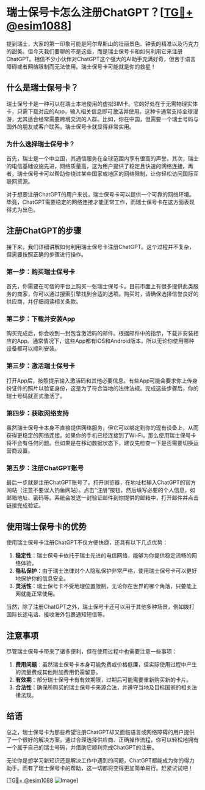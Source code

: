 # 瑞士保号卡怎么注册ChatGPT？[[TG💪+ @esim1088](https://t.me/s/esim1088)]

提到瑞士，大家的第一印象可能是阿尔卑斯山的壮丽景色、钟表的精准以及巧克力的甜美。但今天我们要聊的不是这些，而是瑞士保号卡和如何利用它来注册ChatGPT。相信不少小伙伴对ChatGPT这个强大的AI助手充满好奇，但苦于语言障碍或者网络限制而无法使用。瑞士保号卡可能就是你的救星！

## 什么是瑞士保号卡？

瑞士保号卡是一种可以在瑞士本地使用的虚拟SIM卡。它的好处在于无需物理实体卡，只需下载对应的App，输入相关信息即可激活并使用。这种卡通常支持全球漫游，尤其适合经常需要跨境交流的人群。比如，你在中国，但需要一个瑞士号码与国外的朋友或客户联系，瑞士保号卡就显得非常实用。

### 为什么选择瑞士保号卡？

首先，瑞士是一个中立国，其通信服务在全球范围内享有很高的声誉。其次，瑞士的电信基础设施先进，网络质量高，这为用户提供了稳定且快速的网络连接。再者，瑞士保号卡可以帮助你绕过某些国家或地区的网络限制，让你轻松访问国际互联网资源。

对于想要注册ChatGPT的用户来说，瑞士保号卡可以提供一个可靠的网络环境。毕竟，ChatGPT需要稳定的网络连接才能正常工作，而瑞士保号卡在这方面表现得尤为出色。

## 注册ChatGPT的步骤

接下来，我们详细讲解如何利用瑞士保号卡注册ChatGPT。这个过程并不复杂，但需要按照正确的步骤进行操作。

### 第一步：购买瑞士保号卡

首先，你需要在可信的平台上购买一张瑞士保号卡。目前市面上有很多提供此类服务的商家，你可以通过搜索引擎找到合适的选项。购买时，请确保选择信誉良好的供应商，并仔细阅读相关条款。

### 第二步：下载并安装App

购买完成后，你会收到一封包含激活码的邮件。根据邮件中的指示，下载并安装相应的App。通常情况下，这些App都有iOS和Android版本，所以无论你使用哪种设备都可以顺利安装。

### 第三步：激活瑞士保号卡

打开App后，按照提示输入激活码和其他必要信息。有些App可能会要求你上传身份证件的照片以验证身份，这是为了符合当地的法律法规。完成这些步骤后，你的瑞士号码就正式激活了。

### 第四步：获取网络支持

虽然瑞士保号卡本身不直接提供网络服务，但它可以绑定到你的现有设备上，从而获得更稳定的网络连接。如果你的手机已经连接到了Wi-Fi，那么使用瑞士保号卡将不会有任何问题。但如果是在移动数据状态下，建议先检查一下是否需要切换运营商设置。

### 第五步：注册ChatGPT账号

最后一步就是注册ChatGPT账号了。打开浏览器，在地址栏输入ChatGPT的官方网站（注意不要误入钓鱼网站）。点击“注册”按钮，然后填写必要的个人信息，如邮箱地址、密码等。系统会发送一封验证邮件到你提供的邮箱中，打开邮件并点击链接完成验证。

## 使用瑞士保号卡的优势

使用瑞士保号卡注册ChatGPT不仅方便快捷，还具有以下几点优势：

1. **稳定性**：瑞士保号卡依托于瑞士先进的电信网络，能够为你提供稳定流畅的网络体验。
2. **隐私保护**：由于瑞士法律对个人隐私保护非常严格，使用瑞士保号卡可以更好地保护你的信息安全。
3. **灵活性**：瑞士保号卡不受地理位置限制，无论你在世界的哪个角落，只要能上网就能正常使用。

当然，除了注册ChatGPT之外，瑞士保号卡还可以用于其他多种场景，例如拨打国际长途电话、接收海外包裹通知短信等。

## 注意事项

尽管瑞士保号卡带来了诸多便利，但在使用过程中也需要注意一些事项：

1. **费用问题**：虽然瑞士保号卡本身可能免费或价格低廉，但实际使用过程中产生的流量费或其他附加费用仍需留意。
2. **有效期**：部分瑞士保号卡有有效期限，过期后可能需要重新购买新的卡片。
3. **合法性**：确保所购买的瑞士保号卡来源合法，并遵守当地及目标国家的相关法律法规。

## 结语

总之，瑞士保号卡为那些希望注册ChatGPT却又面临语言或网络障碍的用户提供了一个很好的解决方案。通过合理选择供应商、正确操作流程，你可以轻松地拥有一个属于自己的瑞士号码，并借助它顺利完成ChatGPT的注册。

无论你是想学习新知识还是解决工作中遇到的问题，ChatGPT都能成为你的得力助手。而有了瑞士保号卡的帮助，这一切都将变得更加简单易行。赶紧试试吧！

[[TG💪+ @esim1088](https://t.me/s/esim1088) ![Image](https://i.postimg.cc/4NQfJmqS/Snipaste-2025-05-13-00-14-12.png)]